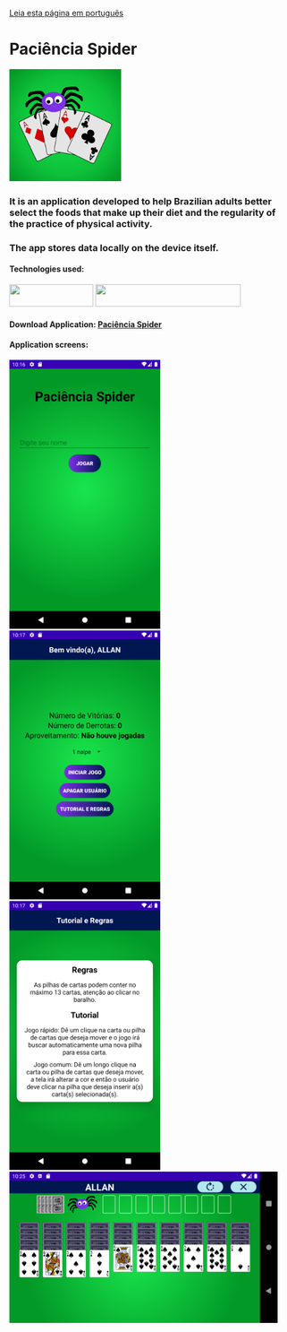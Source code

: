 <a href="README_portuguese.md" target="_blank">Leia esta página em português</a>

# Paciência Spider

<img height="200" width="200" src="/app/src/main/res/drawable/icon_app.png" target="_blank">

### It is an application developed to help Brazilian adults better select the foods that make up their diet and the regularity of the practice of physical activity.

### The app stores data locally on the device itself.

#### Technologies used:
<a target="_blank"><img height="40" width="150" src="https://img.shields.io/badge/Kotlin-049DD9?style=for-the-badge&logo=kotlin&logoColor=orange" target="_blank"></a> <img height="40" width="260" src="https://img.shields.io/badge/Android%20Studio-3DDC84.svg?style=for-the-badge&logo=android-studio&logoColor=white" target="_blank"></a>

#### Download Application: [Paciência Spider](https://github.com/AllanBismarck123/Paciencia-Spider/raw/main/paciencia-spider.apk)

#### Application screens:
<img height="480" width="270" src="assets/Screenshot_20230315_221654.png" target="_blank"> <img height="480" width="270" src="assets/Screenshot_20230315_221741.png" target="_blank"> 
 <img height="480" width="270" src="assets/Screenshot_20230315_221756.png" target="_blank"> <img height="270" width="480" src="assets/Screenshot_20230315_222510.png" target="_blank">
